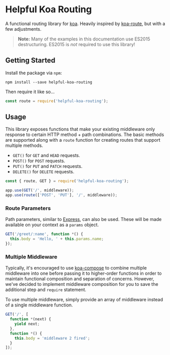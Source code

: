 # Helpful Koa Routing

A functional routing library for [koa](http://koajs.com/).  Heavily inspired by [koa-route](https://www.npmjs.com/package/koa-route), but with a few adjustments.

> **Note:** Many of the examples in this documentation use ES2015 destructuring.  ES2015 is _not_ required to use this library!

## Getting Started

Install the package via `npm`:

```
npm install --save helpful-koa-routing
```

Then require it like so...

```js
const route = require('helpful-koa-routing');
```

## Usage

This library exposes functions that make your existing middleware only response to certain HTTP method + path combinations.  The basic methods are supported along with a `route` function for creating routes that support multiple methods.

* `GET()` for `GET` and `HEAD` requests.
* `POST()` for `POST` requests.
* `PUT()` for `PUT` and `PATCH` requests.
* `DELETE()` for `DELETE` requests.

```js
const { route, GET } = require('helpful-koa-routing');

app.use(GET('/', middleware));
app.use(route(['POST', 'PUT'], '/', middleware));
```

### Route Parameters

Path parameters, similar to [Express](http://expressjs.com/), can also be used.  These will be made available on your context as a `params` object.

```js
GET('/greet/:name', function *() {
  this.body = 'Hello, ' + this.params.name;
});
```

### Multiple Middleware

Typically, it's encouraged to use [koa-compose]() to combine multiple middleware into one before passing it to higher-order functions in order to maintain functional composition and separation of concerns.  However, we've decided to implement middleware composition for you to save the additional step and `require` statement.

To use multiple middleware, simply provide an array of middleware instead of a single middleware function.

```js
GET('/', [
  function *(next) {
    yield next;
  },
  function *() {
    this.body = 'middleware 2 fired';
  }
]);
```